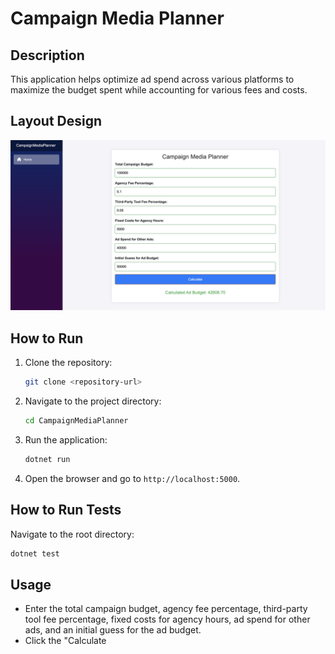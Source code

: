 # Campaign Media Planner

## Description

This application helps optimize ad spend across various platforms to maximize the budget spent while accounting for various fees and costs.
## Layout Design
<img src="CampaignMediaPlanner/assets/layoutdesign.png" data-canonical-src="https://gyazo.com/eb5c5741b6a9a16c692170a41a49c858.png"  />

## How to Run

1. Clone the repository:
    ```sh
    git clone <repository-url>
    ```

2. Navigate to the project directory:
    ```sh
    cd CampaignMediaPlanner
    ```

3. Run the application:
    ```sh
    dotnet run
    ```

4. Open the browser and go to `http://localhost:5000`.

## How to Run Tests

Navigate to the root directory:
```sh
dotnet test
```
## Usage

- Enter the total campaign budget, agency fee percentage, third-party tool fee percentage, fixed costs for agency hours, ad spend for other ads, and an initial guess for the ad budget.
- Click the "Calculate





